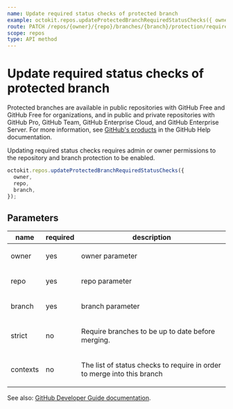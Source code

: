 ```yaml
---
name: Update required status checks of protected branch
example: octokit.repos.updateProtectedBranchRequiredStatusChecks({ owner, repo, branch })
route: PATCH /repos/{owner}/{repo}/branches/{branch}/protection/required_status_checks
scope: repos
type: API method
---
```


# Update required status checks of protected branch

Protected branches are available in public repositories with GitHub Free and GitHub Free for organizations, and in public and private repositories with GitHub Pro, GitHub Team, GitHub Enterprise Cloud, and GitHub Enterprise Server. For more information, see [GitHub's products](https://help.github.com/github/getting-started-with-github/githubs-products) in the GitHub Help documentation.

Updating required status checks requires admin or owner permissions to the repository and branch protection to be enabled.

```js
octokit.repos.updateProtectedBranchRequiredStatusChecks({
  owner,
  repo,
  branch,
});
```

## Parameters

<table>
  <thead>
    <tr>
      <th>name</th>
      <th>required</th>
      <th>description</th>
    </tr>
  </thead>
  <tbody>
    <tr><td>owner</td><td>yes</td><td>

owner parameter

</td></tr>
<tr><td>repo</td><td>yes</td><td>

repo parameter

</td></tr>
<tr><td>branch</td><td>yes</td><td>

branch parameter

</td></tr>
<tr><td>strict</td><td>no</td><td>

Require branches to be up to date before merging.

</td></tr>
<tr><td>contexts</td><td>no</td><td>

The list of status checks to require in order to merge into this branch

</td></tr>
  </tbody>
</table>

See also: [GitHub Developer Guide documentation](https://developer.github.com/v3/repos/branches/#update-required-status-checks-of-protected-branch).

